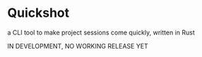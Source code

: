 # Quickshot 
a CLI tool to make project sessions come quickly, written in Rust  

IN DEVELOPMENT, NO WORKING RELEASE YET 

